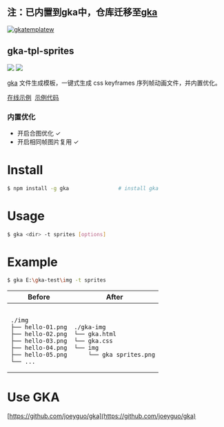 注：已内置到gka中，仓库迁移至[gka](https://github.com/gkajs/gka)
---

[![gkatemplatew](https://user-images.githubusercontent.com/10385585/28489021-a9cc83aa-6eea-11e7-8c1b-4bb326bb9fe9.png)](https://github.com/joeyguo/gka)

## gka-tpl-sprites

<a href="https://www.npmjs.org/package/gka-tpl-sprites"><img src="https://img.shields.io/npm/v/gka-tpl-sprites.svg?style=flat"></a>
<a href="https://github.com/joeyguo/gka-tpl-sprites#license"><img src="https://img.shields.io/badge/license-MIT-blue.svg"></a>

[gka](https://github.com/joeyguo/gka) 文件生成模板，一键式生成 css keyframes 序列帧动画文件，并内置优化。

[在线示例](https://gkajs.github.io/gka-tpl-sprites/example/gka.html)  [示例代码](https://github.com/gkajs/gka-tpl-sprites/tree/master/example)

### 内置优化

- 开启合图优化 ✓
- 开启相同帧图片复用 ✓

# Install

```sh
$ npm install -g gka                # install gka
```

# Usage

```sh
$ gka <dir> -t sprites [options]
```

# Example

```sh
$ gka E:\gka-test\img -t sprites
```

<table>
    <thead>
        <tr><th>Before</th><th>After</th></tr>
    </thead>
    <tbody>
        <tr>
            <td><pre><code>
./img
├── hello-01.png
├── hello-02.png
├── hello-03.png
├── hello-04.png
├── hello-05.png
└── ...
</code></pre></td>
<td><pre><code>
./gka-img
└── gka.html
└── gka.css
└── img
    └── gka_sprites.png
</code></pre></td>
        </tr>
    </tbody>
</table>

# Use GKA

[https://github.com/joeyguo/gka](https://github.com/joeyguo/gka)

